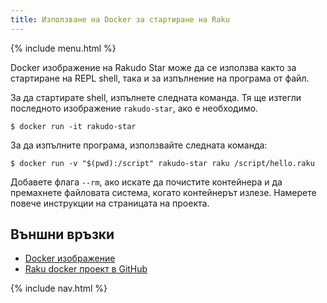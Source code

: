 ```yaml
---
title: Използване на Docker за стартиране на Raku
---
```


{% include menu.html %}

Docker изображение на Rakudo Star може да се използва както за стартиране на REPL shell, така и за изпълнение на програма от файл.

За да стартирате shell, изпълнете следната команда. Тя ще изтегли последното изображение `rakudo-star`, ако е необходимо.

```console
$ docker run -it rakudo-star
```
За да изпълните програма, използвайте следната команда:

```console
$ docker run -v "$(pwd):/script" rakudo-star raku /script/hello.raku
```

Добавете флага `--rm`, ако искате да почистите контейнера и да премахнете файловата система, когато контейнерът излезе. Намерете повече инструкции на страницата на проекта.

## Външни връзки

* [Docker изображение](https://hub.docker.com/_/rakudo-star/)
* [Raku docker проект в GitHub](https://github.com/Raku/docker)

{% include nav.html %}